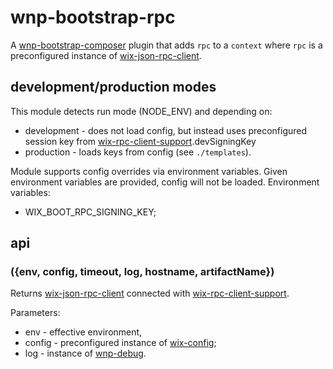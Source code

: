 # wnp-bootstrap-rpc

A [wnp-bootstrap-composer](../wnp-bootstrap-composer) plugin that adds `rpc` to a `context` where `rpc` is a preconfigured instance of [wix-json-rpc-client](../../rpc/wix-json-rpc-client). 

## development/production modes

This module detects run mode (NODE_ENV) and depending on:
 - development - does not load config, but instead uses preconfigured session key from [wix-rpc-client-support](../../rpc/wix-rpc-client-support).devSigningKey
 - production - loads keys from config (see `./templates`). 

Module supports config overrides via environment variables. Given environment variables are provided, config will not be loaded. Environment variables:
 - WIX_BOOT_RPC_SIGNING_KEY;

## api

### ({env, config, timeout, log, hostname, artifactName})
Returns [wix-json-rpc-client](../../rpc/wix-json-rpc-client) connected with [wix-rpc-client-support](../../rpc/wix-rpc-client-support).

Parameters:
 - env - effective environment,
 - config - preconfigured instance of [wix-config](../../config/wix-config);
 - log - instance of [wnp-debug](../../logging/wnp-debug).
